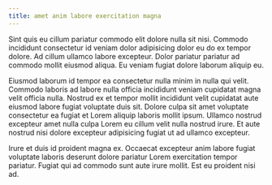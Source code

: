 ```yaml
---
title: amet anim labore exercitation magna
---
```


Sint quis eu cillum pariatur commodo elit dolore nulla sit nisi. Commodo incididunt consectetur id veniam dolor adipisicing dolor eu do ex tempor dolore. Ad cillum ullamco labore excepteur. Dolor pariatur pariatur ad commodo mollit eiusmod aliqua. Eu veniam fugiat dolore laborum aliquip eu.

Eiusmod laborum id tempor ea consectetur nulla minim in nulla qui velit. Commodo laboris ad labore nulla officia incididunt veniam cupidatat magna velit officia nulla. Nostrud ex et tempor mollit incididunt velit cupidatat aute eiusmod labore fugiat voluptate duis sit. Dolore culpa sit amet voluptate consectetur ea fugiat et Lorem aliquip laboris mollit ipsum. Ullamco nostrud excepteur amet nulla culpa Lorem eu cillum velit nulla nostrud irure. Et aute nostrud nisi dolore excepteur adipisicing fugiat ut ad ullamco excepteur.

Irure et duis id proident magna ex. Occaecat excepteur anim labore fugiat voluptate laboris deserunt dolore pariatur Lorem exercitation tempor pariatur. Fugiat qui ad commodo sunt aute irure mollit. Est eu proident nisi ad.